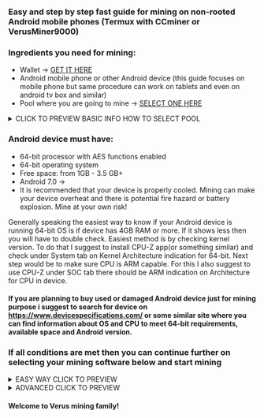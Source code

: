 ### Easy and step by step fast guide for mining on non-rooted Android mobile phones (Termux with CCminer or VerusMiner9000)

### Ingredients you need for mining:
* Wallet -> [GET IT HERE](https://verus.io/wallet)
* Android mobile phone or other Android device (this guide focuses on mobile phone but same procedure can work on tablets and even on android tv box and similar)
* Pool where you are going to mine -> [SELECT ONE HERE](https://miningpoolstats.stream/veruscoin)  
<details><summary>CLICK TO PREVIEW BASIC INFO HOW TO SELECT POOL </summary>
<p>
We recommend official pool from verus.io . This pool has a 5% fee, which is intended to be higher than other pools. Any and all proceeds go directly to the Verus Foundation and are used at its discretion for community bounties, listing drives, and other expenses, with the sole purpose of realizing the Verus Vision.<br>
When you decide which pool you like depending on fees and location proceed and select it. You should be redirected to official pool webpage where you have to search for pool address. It should look like this: pool.verus.io:19999 . You are going to need this address with your wallet address later for mining software.
</p>
</details>

### Android device must have:
* 64-bit processor with AES functions enabled
* 64-bit operating system
* Free space: from 1GB - 3.5 GB+
* Android 7.0 ->
* It is recommended that your device is properly cooled. Mining can make your device overheat and there is potential fire hazard or battery explosion. Mine at your own risk!

Generally speaking the easiest way to know if your Android device is running 64-bit OS is if device has 4GB RAM or more. If it shows less then you will have to double check. Easiest method is by checking kernel version. To do that I suggest to install CPU-Z app(or something similar) and check under System tab on Kernel Architecture indication for 64-bit. Next step would be to make sure CPU is ARM capable. For this I also suggest to use CPU-Z under SOC tab there should be ARM indication on Architecture for CPU in device.
#### If you are planning to buy used or damaged Android device just for mining purpose i suggest to search for device on https://www.devicespecifications.com/ or some similar site where you can find information about OS and CPU to meet 64-bit requirements, available space and Android version.

### If all conditions are met then you can continue further on selecting your mining software below and start mining

<details><summary> EASY WAY CLICK TO PREVIEW </summary>
<p>

#### VerusMiner9000
1. Download&Install Verus Miner 9000 from: https://github.com/shmutalov/VerusMiner9000/releases
2. Open it & Enter or create your wallet.
3. Select mining pool. We recommend Verus Project pool
4. Select hardware settings. We recommend testing different settings.
5. Press I am ready button & earn VRSC
</p>
</details>

<details><summary>ADVANCED CLICK TO PREVIEW </summary>

##### You can choose between multiple mining solutions. Here are two versions. First one is a bit shorter and both produce pretty much same results but it is up for miner to decide.

#### Termux + CCminer1010
1. Download&Install Termux - recommend 0.117 and above version from: https://f-droid.org/en/packages/com.termux/
2. Open Termux app
3. Enter commands in following order and wait for each to finish doing whatever it's doing & don't panic:
* apt update && apt upgrade -y
* pkg install git
* pkg install cmake
* pkg install proot
* pkg install proot-distro
* proot-distro install ubuntu
* proot-distro login ubuntu
* apt-get update && apt-get upgrade -y
* apt-get install libcurl4-openssl-dev libssl-dev libjansson-dev automake autotools-dev build-essential git nano
* git clone --single-branch -b ARM https://github.com/monkins1010/ccminer
cd ccminer
* chmod +x build.sh && chmod +x configure.sh && chmod +x autogen.sh
* ./build.sh
* (depending on your location and pool, change wallet address and worker name and last number 8 represents number of cores you want to use. Depends on your devices core count!!! If device is overheating or heats too much lover that number!) use last command: ./ccminer -a verus -o stratum+tcp://eu.luckpool.net:3956 -u WALLETADDRESS.PHONENAME -p d=4096S -t 8


#### Termux + CCminer rk3328
1. Download&Install Termux - recommend 0.117 and above version from: https://f-droid.org/en/packages/com.termux/
2. Open Termux app
3. Enter commands in following order and wait for each to finish doing whatever it's doing & don't panic:
* apt update && apt upgrade -y
* pkg install git
* pkg install cmake
* pkg install proot
* pkg install proot-distro
* pkg upgrade
* pkg install root-repo
* proot-distro install ubuntu
* proot-distro login ubuntu
* apt-get update && apt-get upgrade -y
* apt-get install libcurl4-openssl-dev libssl-dev libjansson-dev automake autotools-dev build-essential git nano
* pkg install clang
* git clone https://github.com/DevTechGames/ccminer-rk3328.git
* cd ccminer-rk3328
* chmod +x build.sh && chmod +x configure.sh && chmod +x autogen.sh
* pico configure.sh
* modify clang version from 10 -> 13 by using arrow keys on the termux keyboard. Go to bottom line and press END then use back arrow key until you find clang version 10 and change it to 13. Then press CONTROL then X to exit confirm changes with Y and then Enter.
* ./build.sh
* (depending on your location and pool, change wallet address and worker name and last number 8 represents number of cores you want to use. Depends on your devices core count!!! If device is overheating or heats too much lover that number!) use last command: ./ccminer -a verus -o stratum+tcp://eu.luckpool.net:3956 -u WALLETADDRESS.PHONENAME -p d=4096S -t 8
</details>

#### Welcome to Verus mining family!
